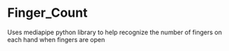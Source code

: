 # Finger_Count
 Uses mediapipe python library to help recognize the number of fingers on each hand when fingers are open
